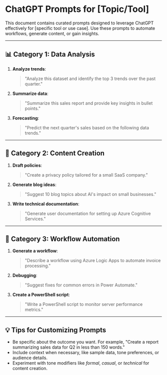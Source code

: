 # ChatGPT Prompts for [Topic/Tool]

This document contains curated prompts designed to leverage ChatGPT effectively for [specific tool or use case]. Use these prompts to automate workflows, generate content, or gain insights.

---

## 📊 **Category 1: Data Analysis**
1. **Analyze trends**:
   > "Analyze this dataset and identify the top 3 trends over the past quarter."
2. **Summarize data**:
   > "Summarize this sales report and provide key insights in bullet points."
3. **Forecasting**:
   > "Predict the next quarter's sales based on the following data trends."

---

## 📄 **Category 2: Content Creation**
1. **Draft policies**:
   > "Create a privacy policy tailored for a small SaaS company."
2. **Generate blog ideas**:
   > "Suggest 10 blog topics about AI's impact on small businesses."
3. **Write technical documentation**:
   > "Generate user documentation for setting up Azure Cognitive Services."

---

## 🤖 **Category 3: Workflow Automation**
1. **Generate a workflow**:
   > "Describe a workflow using Azure Logic Apps to automate invoice processing."
2. **Debugging**:
   > "Suggest fixes for common errors in Power Automate."
3. **Create a PowerShell script**:
   > "Write a PowerShell script to monitor server performance metrics."

---

## 💡 **Tips for Customizing Prompts**
- Be specific about the outcome you want. For example, "Create a report summarizing sales data for Q2 in less than 150 words."
- Include context when necessary, like sample data, tone preferences, or audience details.
- Experiment with tone modifiers like *formal*, *casual*, or *technical* for content creation.
